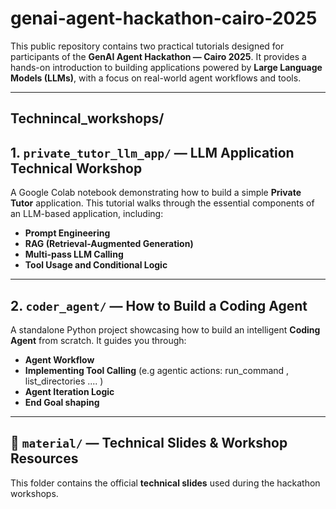 # genai-agent-hackathon-cairo-2025

This public repository contains two practical tutorials designed for participants of the **GenAI Agent Hackathon — Cairo 2025**. It provides a hands-on introduction to building applications powered by **Large Language Models (LLMs)**, with a focus on real-world agent workflows and tools.

---
## Technincal_workshops/ 
## 1. `private_tutor_llm_app/` — LLM Application Technical Workshop

A Google Colab notebook demonstrating how to build a simple **Private Tutor** application. This tutorial walks through the essential components of an LLM-based application, including:

- **Prompt Engineering**
- **RAG (Retrieval-Augmented Generation)**
- **Multi-pass LLM Calling**
- **Tool Usage and Conditional Logic**

---

## 2. `coder_agent/` — How to Build a Coding Agent

A standalone Python project showcasing how to build an intelligent **Coding Agent** from scratch. It guides you through:
- **Agent Workflow**
- **Implementing Tool Calling** (e.g agentic actions:  run_command , list_directories .... )
- **Agent Iteration Logic**
- **End Goal shaping** 
---

## 📁 `material/` — Technical Slides & Workshop Resources

This folder contains the official **technical slides** used during the hackathon workshops. 

